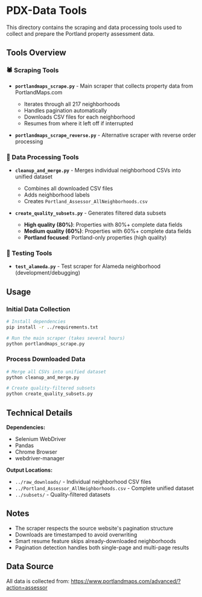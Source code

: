 # PDX-Data Tools

This directory contains the scraping and data processing tools used to collect and prepare the Portland property assessment data.

## Tools Overview

### 🕷️ Scraping Tools

- **`portlandmaps_scrape.py`** - Main scraper that collects property data from PortlandMaps.com
  - Iterates through all 217 neighborhoods
  - Handles pagination automatically
  - Downloads CSV files for each neighborhood
  - Resumes from where it left off if interrupted
  
- **`portlandmaps_scrape_reverse.py`** - Alternative scraper with reverse order processing

### 🧹 Data Processing Tools

- **`cleanup_and_merge.py`** - Merges individual neighborhood CSVs into unified dataset
  - Combines all downloaded CSV files
  - Adds neighborhood labels
  - Creates `Portland_Assessor_AllNeighborhoods.csv`

- **`create_quality_subsets.py`** - Generates filtered data subsets
  - **High quality (80%)**: Properties with 80%+ complete data fields
  - **Medium quality (60%)**: Properties with 60%+ complete data fields  
  - **Portland focused**: Portland-only properties (high quality)

### 🧪 Testing Tools

- **`test_alameda.py`** - Test scraper for Alameda neighborhood (development/debugging)

## Usage

### Initial Data Collection

```bash
# Install dependencies
pip install -r ../requirements.txt

# Run the main scraper (takes several hours)
python portlandmaps_scrape.py
```

### Process Downloaded Data

```bash
# Merge all CSVs into unified dataset
python cleanup_and_merge.py

# Create quality-filtered subsets
python create_quality_subsets.py
```

## Technical Details

**Dependencies:**
- Selenium WebDriver
- Pandas
- Chrome Browser
- webdriver-manager

**Output Locations:**
- `../raw_downloads/` - Individual neighborhood CSV files
- `../Portland_Assessor_AllNeighborhoods.csv` - Complete unified dataset
- `../subsets/` - Quality-filtered datasets

## Notes

- The scraper respects the source website's pagination structure
- Downloads are timestamped to avoid overwriting
- Smart resume feature skips already-downloaded neighborhoods
- Pagination detection handles both single-page and multi-page results

## Data Source

All data is collected from: https://www.portlandmaps.com/advanced/?action=assessor
